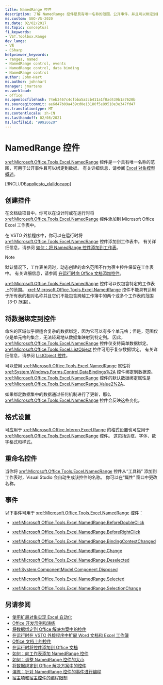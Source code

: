 ```yaml
---
title: NamedRange 控件
description: 了解 NamedRange 控件是具有唯一名称的范围，公开事件，并且可以绑定到数据。
ms.custom: SEO-VS-2020
ms.date: 02/02/2017
ms.topic: conceptual
f1_keywords:
- VST.Toolbox.Range
dev_langs:
- VB
- CSharp
helpviewer_keywords:
- ranges, named
- NamedRange control, events
- NamedRange control, data binding
- NamedRange control
author: John-Hart
ms.author: johnhart
manager: jmartens
ms.workload:
- office
ms.openlocfilehash: 74eb3467c4cfbba5a2cb411a1f0ad439b1a7620b
ms.sourcegitcommit: ae6d47b09a439cd0e13180f5e89510e3e347fd47
ms.translationtype: MT
ms.contentlocale: zh-CN
ms.lasthandoff: 02/08/2021
ms.locfileid: "99926620"
---
```

# <a name="namedrange-control"></a>NamedRange 控件
  <xref:Microsoft.Office.Tools.Excel.NamedRange> 控件是一个具有唯一名称的范围，可用于公开事件且可以绑定到数据。 有关详细信息，请参阅 [Excel 对象模型概述](../vsto/excel-object-model-overview.md)。

 [!INCLUDE[appliesto_xlalldocapp](../vsto/includes/appliesto-xlalldocapp-md.md)]

## <a name="create-the-control"></a>创建控件
 在文档级项目中，你可以在设计时或在运行时将 <xref:Microsoft.Office.Tools.Excel.NamedRange> 控件添加到 Microsoft Office Excel 工作表中。

 在 VSTO 外接程序中，你可以在运行时将 <xref:Microsoft.Office.Tools.Excel.NamedRange> 控件添加到工作表中。 有关详细信息，请参阅 [如何：将 NamedRange 控件添加到工作表](../vsto/how-to-add-namedrange-controls-to-worksheets.md)。

> [!NOTE]
> 默认情况下，工作表关闭时，动态创建的命名范围不作为宿主控件保留在工作表中。 有关详细信息，请参阅 [在运行时向 Office 文档添加控件](../vsto/adding-controls-to-office-documents-at-run-time.md)。

 <xref:Microsoft.Office.Tools.Excel.NamedRange> 控件可以仅包含特定的工作表上的范围。 <xref:Microsoft.Office.Tools.Excel.NamedRange> 控件不能具有适用于所有表的相对名称并且它们不能包含跨越工作簿中的两个或多个工作表的范围（3-D 范围）。

## <a name="bind-data-to-the-control"></a>将数据绑定到控件
 命名的区域似乎很适合复杂的数据绑定，因为它可以有多个单元格；但是，范围仅仅是单元格的集合，无法轻易地从数据集映射到特定列。 因此， <xref:Microsoft.Office.Tools.Excel.NamedRange> 控件仅支持简单数据绑定。 <xref:Microsoft.Office.Tools.Excel.ListObject> 控件可用于复杂数据绑定。 有关详细信息，请参阅 [ListObject 控件](../vsto/listobject-control.md)。

 可以使用 <xref:Microsoft.Office.Tools.Excel.NamedRange> 属性将 <xref:System.Windows.Forms.Control.DataBindings%2A> 控件绑定到数据源。 <xref:Microsoft.Office.Tools.Excel.NamedRange> 控件的默认数据绑定属性是 <xref:Microsoft.Office.Tools.Excel.NamedRange.Value2%2A>。

 如果绑定数据集中的数据通过任何机制进行了更新，那么 <xref:Microsoft.Office.Tools.Excel.NamedRange> 控件会反映这些变化。

## <a name="formatting"></a>格式设置
 可应用于 <xref:Microsoft.Office.Interop.Excel.Range> 的格式设置也可应用于 <xref:Microsoft.Office.Tools.Excel.NamedRange> 控件。 这包括边框、字体、数字格式和样式。

## <a name="rename-the-control"></a>重命名控件
 当你将 <xref:Microsoft.Office.Tools.Excel.NamedRange> 控件从“工具箱” 添加到工作表时，Visual Studio 会自动生成该控件的名称。 你可以在“属性”  窗口中更改名称。

## <a name="events"></a>事件
 以下事件可用于 <xref:Microsoft.Office.Tools.Excel.NamedRange> 控件：

- <xref:Microsoft.Office.Tools.Excel.NamedRange.BeforeDoubleClick>

- <xref:Microsoft.Office.Tools.Excel.NamedRange.BeforeRightClick>

- <xref:Microsoft.Office.Tools.Excel.NamedRange.BindingContextChanged>

- <xref:Microsoft.Office.Tools.Excel.NamedRange.Change>

- <xref:Microsoft.Office.Tools.Excel.NamedRange.Deselected>

- <xref:System.ComponentModel.Component.Disposed>

- <xref:Microsoft.Office.Tools.Excel.NamedRange.Selected>

- <xref:Microsoft.Office.Tools.Excel.NamedRange.SelectionChange>

## <a name="see-also"></a>另请参阅
- [使用扩展对象实现 Excel 自动化](../vsto/automating-excel-by-using-extended-objects.md)
- [Office 开发示例和演练](../vsto/office-development-samples-and-walkthroughs.md)
- [将数据绑定到 Office 解决方案中的控件](../vsto/binding-data-to-controls-in-office-solutions.md)
- [在运行时在 VSTO 外接程序中扩展 Word 文档和 Excel 工作簿](../vsto/extending-word-documents-and-excel-workbooks-in-vsto-add-ins-at-run-time.md)
- [Office 文档上的控件](../vsto/controls-on-office-documents.md)
- [在运行时将控件添加到 Office 文档](../vsto/adding-controls-to-office-documents-at-run-time.md)
- [如何：向工作表添加 NamedRange 控件](../vsto/how-to-add-namedrange-controls-to-worksheets.md)
- [如何：调整 NamedRange 控件的大小](../vsto/how-to-resize-namedrange-controls.md)
- [将数据绑定到 Office 解决方案中的控件](../vsto/binding-data-to-controls-in-office-solutions.md)
- [演练：针对 NamedRange 控件的事件进行编程](../vsto/walkthrough-programming-against-events-of-a-namedrange-control.md)
- [宿主项和宿主控件的编程限制](../vsto/programmatic-limitations-of-host-items-and-host-controls.md)
